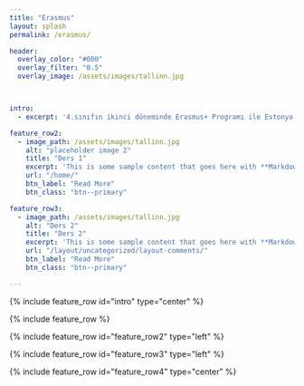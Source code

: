 ```yaml
---
title: "Erasmus"
layout: splash
permalink: /erasmus/

header:
  overlay_color: "#000"
  overlay_filter: "0.5"
  overlay_image: /assets/images/tallinn.jpg



intro:
  - excerpt: '4.sınıfın ikinci döneminde Erasmus+ Programı ile Estonya-Tallinn de bulundum.Tecrübelerimi buradan aktararak sizlere yardımcı olmayı umuyorum.Herhangi bir sorunuz için benimle iletişime geçmekten çekinmeyin :) '

feature_row2:
  - image_path: /assets/images/tallinn.jpg
    alt: "placeholder image 2"
    title: "Ders 1"
    excerpt: 'This is some sample content that goes here with **Markdown** formatting. Left aligned with `type="left"`'
    url: "/home/"
    btn_label: "Read More"
    btn_class: "btn--primary"

feature_row3:
  - image_path: /assets/images/tallinn.jpg
    alt: "Ders 2"
    title: "Ders 2"
    excerpt: 'This is some sample content that goes here with **Markdown** formatting. Left aligned with `type="left"`'
    url: "/layout/uncategorized/layout-comments/"
    btn_label: "Read More"
    btn_class: "btn--primary"

---
```


{% include feature_row id="intro" type="center" %}

{% include feature_row %}

{% include feature_row id="feature_row2" type="left" %}

{% include feature_row id="feature_row3" type="left" %}

{% include feature_row id="feature_row4" type="center" %}
